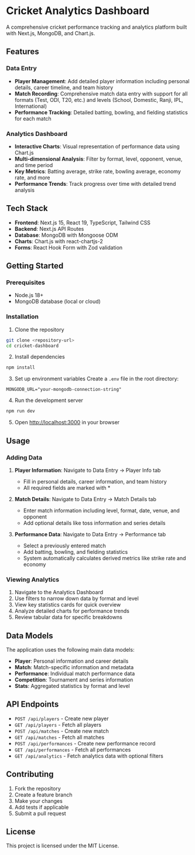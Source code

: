 # Cricket Analytics Dashboard

A comprehensive cricket performance tracking and analytics platform built with Next.js, MongoDB, and Chart.js.

## Features

### Data Entry
- **Player Management**: Add detailed player information including personal details, career timeline, and team history
- **Match Recording**: Comprehensive match data entry with support for all formats (Test, ODI, T20, etc.) and levels (School, Domestic, Ranji, IPL, International)
- **Performance Tracking**: Detailed batting, bowling, and fielding statistics for each match

### Analytics Dashboard
- **Interactive Charts**: Visual representation of performance data using Chart.js
- **Multi-dimensional Analysis**: Filter by format, level, opponent, venue, and time period
- **Key Metrics**: Batting average, strike rate, bowling average, economy rate, and more
- **Performance Trends**: Track progress over time with detailed trend analysis

## Tech Stack

- **Frontend**: Next.js 15, React 19, TypeScript, Tailwind CSS
- **Backend**: Next.js API Routes
- **Database**: MongoDB with Mongoose ODM
- **Charts**: Chart.js with react-chartjs-2
- **Forms**: React Hook Form with Zod validation

## Getting Started

### Prerequisites
- Node.js 18+ 
- MongoDB database (local or cloud)

### Installation

1. Clone the repository
```bash
git clone <repository-url>
cd cricket-dashboard
```

2. Install dependencies
```bash
npm install
```

3. Set up environment variables
Create a `.env` file in the root directory:
```env
MONGODB_URL="your-mongodb-connection-string"
```

4. Run the development server
```bash
npm run dev
```

5. Open [http://localhost:3000](http://localhost:3000) in your browser

## Usage

### Adding Data

1. **Player Information**: Navigate to Data Entry → Player Info tab
   - Fill in personal details, career information, and team history
   - All required fields are marked with *

2. **Match Details**: Navigate to Data Entry → Match Details tab
   - Enter match information including level, format, date, venue, and opponent
   - Add optional details like toss information and series details

3. **Performance Data**: Navigate to Data Entry → Performance tab
   - Select a previously entered match
   - Add batting, bowling, and fielding statistics
   - System automatically calculates derived metrics like strike rate and economy

### Viewing Analytics

1. Navigate to the Analytics Dashboard
2. Use filters to narrow down data by format and level
3. View key statistics cards for quick overview
4. Analyze detailed charts for performance trends
5. Review tabular data for specific breakdowns

## Data Models

The application uses the following main data models:

- **Player**: Personal information and career details
- **Match**: Match-specific information and metadata
- **Performance**: Individual match performance data
- **Competition**: Tournament and series information
- **Stats**: Aggregated statistics by format and level

## API Endpoints

- `POST /api/players` - Create new player
- `GET /api/players` - Fetch all players
- `POST /api/matches` - Create new match
- `GET /api/matches` - Fetch all matches
- `POST /api/performances` - Create new performance record
- `GET /api/performances` - Fetch all performances
- `GET /api/analytics` - Fetch analytics data with optional filters

## Contributing

1. Fork the repository
2. Create a feature branch
3. Make your changes
4. Add tests if applicable
5. Submit a pull request

## License

This project is licensed under the MIT License.